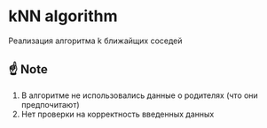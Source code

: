 # kNN algorithm
Реализация алгоритма k ближайщих соседей

## &#9757; Note ##
  1. В алгоритме не использовались данные о родителях (что они предпочитают)
  2. Нет проверки на корректность введенных данных
